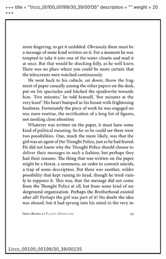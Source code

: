 +++
title = "1/ccc_00100_00199/30_39/00135"
description = ""
weight = 20
+++

<table style="border:2px solid black;max-width:800px;max-height:800px;" 
><tr><td>
<img class="center-fit-jpg"
src="/jpg_/out_jpg_1984__135.jpg">
1/ccc_00100_00199/30_39/00135
</img></td></tr></table>
